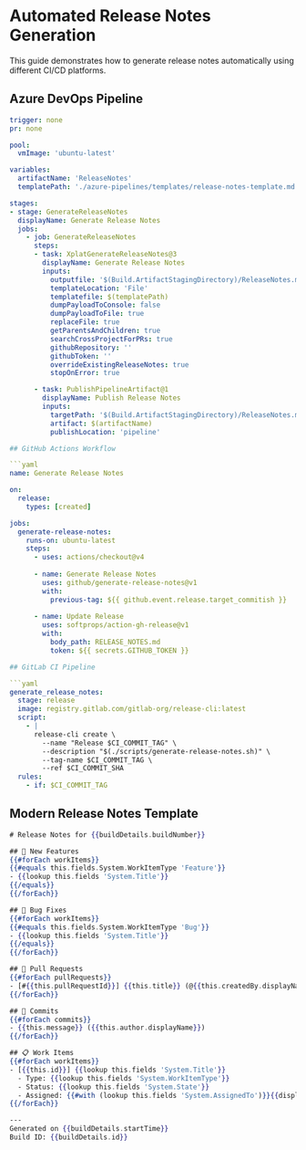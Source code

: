 # Automated Release Notes Generation

This guide demonstrates how to generate release notes automatically using different CI/CD platforms.

## Azure DevOps Pipeline

```yaml
trigger: none
pr: none

pool:
  vmImage: 'ubuntu-latest'

variables:
  artifactName: 'ReleaseNotes'
  templatePath: './azure-pipelines/templates/release-notes-template.md'

stages:
- stage: GenerateReleaseNotes
  displayName: Generate Release Notes
  jobs:
    - job: GenerateReleaseNotes
      steps:
      - task: XplatGenerateReleaseNotes@3
        displayName: Generate Release Notes
        inputs:
          outputfile: '$(Build.ArtifactStagingDirectory)/ReleaseNotes.md'
          templateLocation: 'File'
          templatefile: $(templatePath)
          dumpPayloadToConsole: false
          dumpPayloadToFile: true
          replaceFile: true
          getParentsAndChildren: true
          searchCrossProjectForPRs: true
          githubRepository: ''
          githubToken: ''
          overrideExistingReleaseNotes: true
          stopOnError: true

      - task: PublishPipelineArtifact@1
        displayName: Publish Release Notes
        inputs:
          targetPath: '$(Build.ArtifactStagingDirectory)/ReleaseNotes.md'
          artifact: $(artifactName)
          publishLocation: 'pipeline'

## GitHub Actions Workflow

```yaml
name: Generate Release Notes

on:
  release:
    types: [created]

jobs:
  generate-release-notes:
    runs-on: ubuntu-latest
    steps:
      - uses: actions/checkout@v4
      
      - name: Generate Release Notes
        uses: github/generate-release-notes@v1
        with:
          previous-tag: ${{ github.event.release.target_commitish }}
        
      - name: Update Release
        uses: softprops/action-gh-release@v1
        with:
          body_path: RELEASE_NOTES.md
          token: ${{ secrets.GITHUB_TOKEN }}

## GitLab CI Pipeline

```yaml
generate_release_notes:
  stage: release
  image: registry.gitlab.com/gitlab-org/release-cli:latest
  script:
    - |
      release-cli create \
        --name "Release $CI_COMMIT_TAG" \
        --description "$(./scripts/generate-release-notes.sh)" \
        --tag-name $CI_COMMIT_TAG \
        --ref $CI_COMMIT_SHA
  rules:
    - if: $CI_COMMIT_TAG
```

## Modern Release Notes Template

```handlebars
# Release Notes for {{buildDetails.buildNumber}}

## 🚀 New Features
{{#forEach workItems}}
{{#equals this.fields.System.WorkItemType 'Feature'}}
- {{lookup this.fields 'System.Title'}}
{{/equals}}
{{/forEach}}

## 🐛 Bug Fixes
{{#forEach workItems}}
{{#equals this.fields.System.WorkItemType 'Bug'}}
- {{lookup this.fields 'System.Title'}}
{{/equals}}
{{/forEach}}

## 🔄 Pull Requests
{{#forEach pullRequests}}
- [#{{this.pullRequestId}}] {{this.title}} (@{{this.createdBy.displayName}})
{{/forEach}}

## 📝 Commits
{{#forEach commits}}
- {{this.message}} ({{this.author.displayName}})
{{/forEach}}

## 📋 Work Items
{{#forEach workItems}}
- [{{this.id}}] {{lookup this.fields 'System.Title'}}
  - Type: {{lookup this.fields 'System.WorkItemType'}}
  - Status: {{lookup this.fields 'System.State'}}
  - Assigned: {{#with (lookup this.fields 'System.AssignedTo')}}{{displayName}}{{/with}}
{{/forEach}}

---
Generated on {{buildDetails.startTime}}
Build ID: {{buildDetails.id}}
